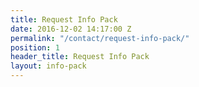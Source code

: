 ```yaml
---
title: Request Info Pack
date: 2016-12-02 14:17:00 Z
permalink: "/contact/request-info-pack/"
position: 1
header_title: Request Info Pack
layout: info-pack
---
```


